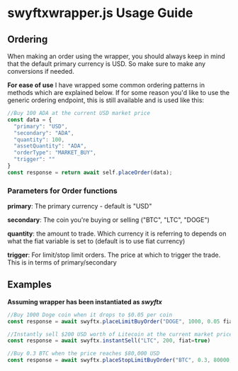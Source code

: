 # swyftxwrapper.js Usage Guide

## Ordering

When making an order using the wrapper, you should always keep in mind that the default primary currency is USD. So make sure to make any conversions if needed.

**For ease of use** I have wrapped some common ordering patterns in methods which are explained below. If for some reason you'd like to use the generic ordering endpoint, this is still available and is used like this:

```javascript
//Buy 100 ADA at the current USD market price
const data = {
  "primary": "USD",
  "secondary": "ADA",
  "quantity": 100,
  "assetQuantity": "ADA",
  "orderType": "MARKET_BUY",
  "trigger": ""
}
const response = return await self.placeOrder(data);
```

### Parameters for Order functions

**primary**: The primary currency - default is "USD"

**secondary**: The coin you're buying or selling ("BTC", "LTC", "DOGE")

**quantity**: the amount to trade. Which currency it is referring to depends on what the fiat variable is set to (default is to use fiat currency)

**trigger**: For limit/stop limit orders. The price at which to trigger the trade. This is in terms of primary/secondary


## Examples

**Assuming wrapper has been instantiated as *swyftx***

```javascript
//Buy 1000 Doge coin when it drops to $0.05 per coin
const response = await swyftx.placeLimitBuyOrder("DOGE", 1000, 0.05 fiat=false);
```

```javascript
//Instantly sell $200 USD worth of Litecoin at the current market price
const response = await swyftx.instantSell("LTC", 200, fiat=true)
```

```javascript
//Buy 0.3 BTC when the price reaches $80,000 USD
const response = await swyftx.placeStopLimitBuyOrder("BTC", 0.3, 80000, fiat=false)
```
